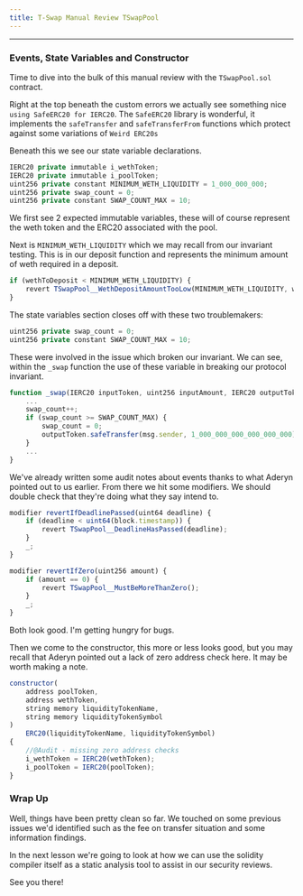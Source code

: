 ```yaml
---
title: T-Swap Manual Review TSwapPool
---
```


---

### Events, State Variables and Constructor

Time to dive into the bulk of this manual review with the `TSwapPool.sol` contract.

Right at the top beneath the custom errors we actually see something nice `using SafeERC20 for IERC20`. The `SafeERC20` library is wonderful, it implements the `safeTransfer` and `safeTransferFrom` functions which protect against some variations of `Weird ERC20s`

Beneath this we see our state variable declarations.

```js
IERC20 private immutable i_wethToken;
IERC20 private immutable i_poolToken;
uint256 private constant MINIMUM_WETH_LIQUIDITY = 1_000_000_000;
uint256 private swap_count = 0;
uint256 private constant SWAP_COUNT_MAX = 10;
```

We first see 2 expected immutable variables, these will of course represent the weth token and the ERC20 associated with the pool.

Next is `MINIMUM_WETH_LIQUIDITY` which we may recall from our invariant testing. This is in our deposit function and represents the minimum amount of weth required in a deposit.

```js
if (wethToDeposit < MINIMUM_WETH_LIQUIDITY) {
    revert TSwapPool__WethDepositAmountTooLow(MINIMUM_WETH_LIQUIDITY, wethToDeposit);
}
```

The state variables section closes off with these two troublemakers:

```js
uint256 private swap_count = 0;
uint256 private constant SWAP_COUNT_MAX = 10;
```

These were involved in the issue which broken our invariant. We can see, within the `_swap` function the use of these variable in breaking our protocol invariant.

```js
function _swap(IERC20 inputToken, uint256 inputAmount, IERC20 outputToken, uint256 outputAmount) private {
    ...
    swap_count++;
    if (swap_count >= SWAP_COUNT_MAX) {
        swap_count = 0;
        outputToken.safeTransfer(msg.sender, 1_000_000_000_000_000_000);
    }
    ...
}
```

We've already written some audit notes about events thanks to what Aderyn pointed out to us earlier. From there we hit some modifiers. We should double check that they're doing what they say intend to.

```js
modifier revertIfDeadlinePassed(uint64 deadline) {
    if (deadline < uint64(block.timestamp)) {
        revert TSwapPool__DeadlineHasPassed(deadline);
    }
    _;
}

modifier revertIfZero(uint256 amount) {
    if (amount == 0) {
        revert TSwapPool__MustBeMoreThanZero();
    }
    _;
}
```

Both look good. I'm getting hungry for bugs.

Then we come to the constructor, this more or less looks good, but you may recall that Aderyn pointed out a lack of zero address check here. It may be worth making a note.

```js
constructor(
    address poolToken,
    address wethToken,
    string memory liquidityTokenName,
    string memory liquidityTokenSymbol
)
    ERC20(liquidityTokenName, liquidityTokenSymbol)
{
    //@Audit - missing zero address checks
    i_wethToken = IERC20(wethToken);
    i_poolToken = IERC20(poolToken);
}
```

### Wrap Up

Well, things have been pretty clean so far. We touched on some previous issues we'd identified such as the fee on transfer situation and some information findings.

In the next lesson we're going to look at how we can use the solidity compiler itself as a static analysis tool to assist in our security reviews.

See you there!
